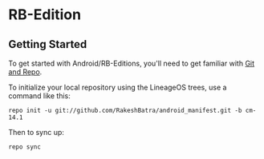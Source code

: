 RB-Edition
===========

Getting Started
---------------

To get started with Android/RB-Editions, you'll need to get
familiar with [Git and Repo](http://source.android.com/source/using-repo.html).

To initialize your local repository using the LineageOS trees, use a command like this:

    repo init -u git://github.com/RakeshBatra/android_manifest.git -b cm-14.1

Then to sync up:

    repo sync

